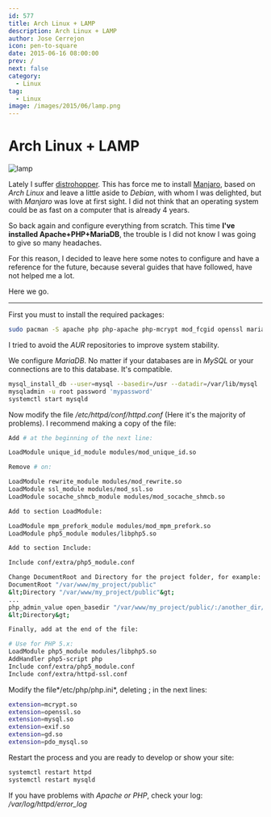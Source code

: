 ```yaml
---
id: 577
title: Arch Linux + LAMP
description: Arch Linux + LAMP
author: Jose Cerrejon
icon: pen-to-square
date: 2015-06-16 08:00:00
prev: /
next: false
category:
  - Linux
tag:
  - Linux
image: /images/2015/06/lamp.png
---
```


# Arch Linux + LAMP

![lamp](/images/2015/06/lamp.png)

Lately I suffer [distrohopper](http://es.urbandictionary.com/define.php?term=distrohopper). This has force me to install [Manjaro](https://manjaro.github.io/), based on *Arch Linux* and leave a little aside to *Debian*, with whom I was delighted, but with *Manjaro* was love at first sight. I did not think that an operating system could be as fast on a computer that is already 4 years.

So back again and configure everything from scratch. This time **I've installed Apache+PHP+MariaDB**, the trouble is I did not know I was going to give so many headaches.

For this reason, I decided to leave here some notes to configure and have a reference for the future, because several guides that have followed, have not helped me a lot.

Here we go.

- - -
First you must to install the required packages: 

```bash
sudo pacman -S apache php php-apache php-mcrypt mod_fcgid openssl mariadb mariadb-clients
```

I tried to avoid the *AUR* repositories to improve system stability.

We configure *MariaDB*. No matter if your databases are in *MySQL* or your connections are to this database. It's compatible.

```bash
mysql_install_db --user=mysql --basedir=/usr --datadir=/var/lib/mysql
mysqladmin -u root password 'mypassword'
systemctl start mysqld
```

Now modify the file */etc/httpd/conf/httpd.conf* (Here it's the majority of problems). I recommend making a copy of the file:

```bash
Add # at the beginning of the next line:

LoadModule unique_id_module modules/mod_unique_id.so

Remove # on:

LoadModule rewrite_module modules/mod_rewrite.so
LoadModule ssl_module modules/mod_ssl.so
LoadModule socache_shmcb_module modules/mod_socache_shmcb.so

Add to section LoadModule:

LoadModule mpm_prefork_module modules/mod_mpm_prefork.so
LoadModule php5_module modules/libphp5.so

Add to section Include:

Include conf/extra/php5_module.conf

Change DocumentRoot and Directory for the project folder, for example:
DocumentRoot "/var/www/my_project/public"
&lt;Directory "/var/www/my_project/public"&gt;
...
php_admin_value open_basedir "/var/www/my_project/public/:/another_dir/:/"
&lt;Directory&gt;

Finally, add at the end of the file:

# Use for PHP 5.x:
LoadModule php5_module modules/libphp5.so
AddHandler php5-script php
Include conf/extra/php5_module.conf
Include conf/extra/httpd-ssl.conf

```

Modify the file*/etc/php/php.ini*, deleting ; in the next lines: 

```bash
extension=mcrypt.so
extension=openssl.so
extension=mysql.so
extension=exif.so
extension=gd.so
extension=pdo_mysql.so
```

Restart the process and you are ready to develop or show your site:

```bash
systemctl restart httpd
systemctl restart mysqld
```

If you have problems with *Apache or PHP*, check your log: */var/log/httpd/error_log*

